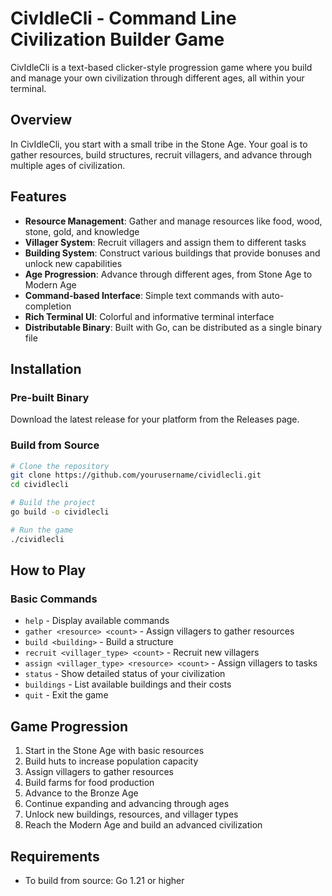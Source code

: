 # CivIdleCli - Command Line Civilization Builder Game

CivIdleCli is a text-based clicker-style progression game where you build and manage your own civilization through different ages, all within your terminal.

## Overview

In CivIdleCli, you start with a small tribe in the Stone Age. Your goal is to gather resources, build structures, recruit villagers, and advance through multiple ages of civilization.

## Features

- **Resource Management**: Gather and manage resources like food, wood, stone, gold, and knowledge
- **Villager System**: Recruit villagers and assign them to different tasks
- **Building System**: Construct various buildings that provide bonuses and unlock new capabilities
- **Age Progression**: Advance through different ages, from Stone Age to Modern Age
- **Command-based Interface**: Simple text commands with auto-completion
- **Rich Terminal UI**: Colorful and informative terminal interface
- **Distributable Binary**: Built with Go, can be distributed as a single binary file

## Installation

### Pre-built Binary

Download the latest release for your platform from the Releases page.

### Build from Source

```bash
# Clone the repository
git clone https://github.com/yourusername/cividlecli.git
cd cividlecli

# Build the project
go build -o cividlecli

# Run the game
./cividlecli
```

## How to Play

### Basic Commands

- `help` - Display available commands
- `gather <resource> <count>` - Assign villagers to gather resources
- `build <building>` - Build a structure
- `recruit <villager_type> <count>` - Recruit new villagers
- `assign <villager_type> <resource> <count>` - Assign villagers to tasks
- `status` - Show detailed status of your civilization
- `buildings` - List available buildings and their costs
- `quit` - Exit the game

## Game Progression

1. Start in the Stone Age with basic resources
2. Build huts to increase population capacity
3. Assign villagers to gather resources
4. Build farms for food production
5. Advance to the Bronze Age
6. Continue expanding and advancing through ages
7. Unlock new buildings, resources, and villager types
8. Reach the Modern Age and build an advanced civilization

## Requirements

- To build from source: Go 1.21 or higher
